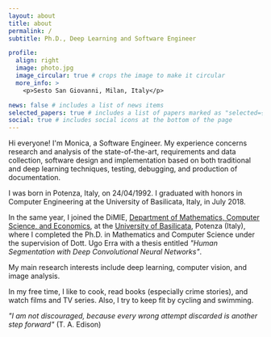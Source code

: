 ```yaml
---
layout: about
title: about
permalink: /
subtitle: Ph.D., Deep Learning and Software Engineer

profile:
  align: right
  image: photo.jpg
  image_circular: true # crops the image to make it circular
  more_info: >
    <p>Sesto San Giovanni, Milan, Italy</p>

news: false # includes a list of news items
selected_papers: true # includes a list of papers marked as "selected={true}"
social: true # includes social icons at the bottom of the page
---
```


Hi everyone! I'm Monica, a Software Engineer. My experience concerns research and analysis of the state-of-the-art, requirements and data collection, software design and implementation based on both traditional and deep learning techniques, testing, debugging, and production of documentation.

I was born in Potenza, Italy, on 24/04/1992. I graduated with honors in Computer Engineering at the University of Basilicata, Italy, in July 2018.

In the same year, I joined the DiMIE, [Department of Mathematics, Computer Science, and Economics](https://dimie.unibas.it/site/home.html), at the [University of Basilicata](https://portale.unibas.it/site/home.html), Potenza (Italy), where I completed the Ph.D. in Mathematics and Computer Science under the supervision of Dott. Ugo Erra with a thesis entitled _"Human Segmentation with Deep Convolutional Neural Networks"_. 

My main research interests include deep learning, computer vision, and image analysis.

In my free time, I like to cook, read books (especially crime stories), and watch films and TV series. Also, I try to keep fit by cycling and swimming.

_"I am not discouraged, because every wrong attempt discarded is another step forward"_ (T. A. Edison)